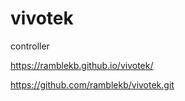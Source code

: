 # vivotek
controller



https://ramblekb.github.io/vivotek/

https://github.com/ramblekb/vivotek.git